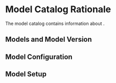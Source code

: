 # Model Catalog Rationale
The model catalog contains information about .


## Models and Model Version

## Model Configuration

## Model Setup

